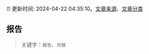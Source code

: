 :alarm_clock: 更新时间: 2024-04-22 04:35:10。[文章来源](/README.md)、[文章分类](/TAGS.md)

## 报告


> 关键字：`报告`、`月报`




